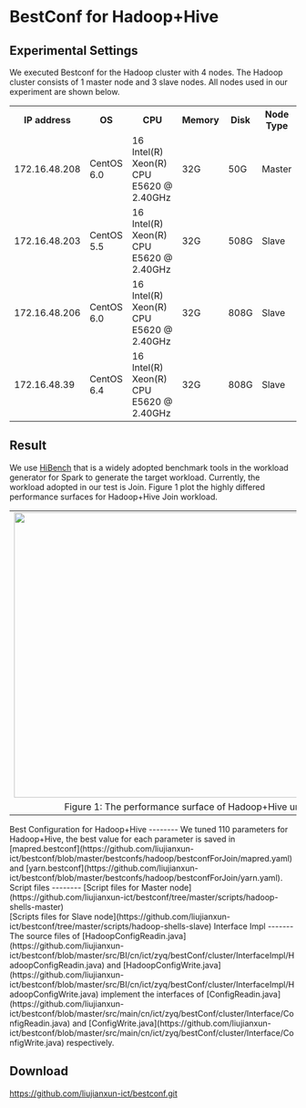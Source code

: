 BestConf for Hadoop+Hive
======================
Experimental Settings
-----------
We executed Bestconf for the Hadoop cluster with 4 nodes. The Hadoop cluster consists of 1 master node and 3 slave nodes. All nodes used in our experiment are shown below.
<div>
    <table border="0">
      <tr>
         <th>IP address</th>
        <th>OS</th>
        <th>CPU</th>
        <th>Memory</th>
        <th>Disk</th>
        <th>Node Type</th>
      </tr>
       <tr>
        <td>172.16.48.208</td>
        <td>CentOS 6.0</td>
        <td>16 Intel(R) Xeon(R) CPU E5620 @ 2.40GHz</td>
        <td>32G</td>
        <td>50G</td>
        <td>Master</td>
      </tr>
      <tr>
        <td>172.16.48.203</td>
        <td>CentOS 5.5</td>
        <td>16 Intel(R) Xeon(R) CPU E5620 @ 2.40GHz</td>
        <td>32G</td>
        <td>508G</td>
        <td>Slave</td>
      </tr>
      <tr>
        <td>172.16.48.206</td>
        <td>CentOS 6.0</td>
         <td>16 Intel(R) Xeon(R) CPU E5620 @ 2.40GHz</td>
        <td>32G</td>
        <td>808G</td>
        <td>Slave</td>
      </tr>
      <tr>
        <td>172.16.48.39</td>
        <td>CentOS 6.4</td>
        <td>16 Intel(R) Xeon(R) CPU E5620 @ 2.40GHz</td>
        <td>32G</td>
        <td>808G</td>
        <td>Slave</td>
      </tr> 
    </table>
</div>

Result
-----------
We use [HiBench](https://github.com/intel-hadoop/HiBench) that is a widely adopted benchmark tools in the workload generator for Spark to generate the target workload. Currently, the workload adopted in our test is Join. Figure 1 plot the highly differed performance surfaces for Hadoop+Hive Join workload.
<table border="0" cellspacing="0" cellpadding="0" frame=void rows=none cols=none rules=none>
<tr border="0">
<td border="0">
<img src="https://github.com/liujianxun-ict/bestconf/blob/master/pics/hadoop-join.jpg" width = "800" height = "500" align=center />
</td>
</tr>
<tr border="0">
<td border="0" align=center>
Figure 1: The performance surface of Hadoop+Hive under Hibench-Join workload
</td>
</tr>
</table>
Best Configuration for Hadoop+Hive
--------
We tuned 110 parameters for Hadoop+Hive, the best value for each parameter is saved in [mapred.bestconf](https://github.com/liujianxun-ict/bestconf/blob/master/bestconfs/hadoop/bestconfForJoin/mapred.yaml) and [yarn.bestconf](https://github.com/liujianxun-ict/bestconf/blob/master/bestconfs/hadoop/bestconfForJoin/yarn.yaml).
Script files
--------
[Script files for Master node](https://github.com/liujianxun-ict/bestconf/tree/master/scripts/hadoop-shells-master)<br>
[Scripts files for Slave node](https://github.com/liujianxun-ict/bestconf/tree/master/scripts/hadoop-shells-slave)
Interface Impl
-------
The source files of [HadoopConfigReadin.java](https://github.com/liujianxun-ict/bestconf/blob/master/src/BI/cn/ict/zyq/bestConf/cluster/InterfaceImpl/HadoopConfigReadin.java) and [HadoopConfigWrite.java](https://github.com/liujianxun-ict/bestconf/blob/master/src/BI/cn/ict/zyq/bestConf/cluster/InterfaceImpl/HadoopConfigWrite.java) implement the interfaces of [ConfigReadin.java](https://github.com/liujianxun-ict/bestconf/blob/master/src/main/cn/ict/zyq/bestConf/cluster/Interface/ConfigReadin.java) and [ConfigWrite.java](https://github.com/liujianxun-ict/bestconf/blob/master/src/main/cn/ict/zyq/bestConf/cluster/Interface/ConfigWrite.java) respectively.  

Download 
-------
https://github.com/liujianxun-ict/bestconf.git
